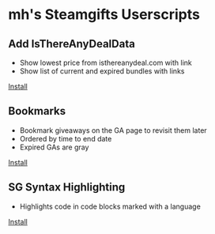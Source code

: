 # mh's Steamgifts Userscripts

## Add IsThereAnyDealData
* Show lowest price from isthereanydeal.com  with link
* Show list of current and expired bundles with links

[Install](https://raw.githubusercontent.com/maherm/steamgifts_scripts/master/sg_add_isthereanydeal_data.user.js)


## Bookmarks
* Bookmark giveaways on the GA page to revisit them later
* Ordered by time to end date
* Expired GAs are gray

[Install](https://github.com/maherm/steamgifts_scripts/raw/master/sg_bookmarks.user.js)


## SG Syntax Highlighting
* Highlights code in code blocks marked with a language

[Install](https://github.com/maherm/steamgifts_scripts/raw/master/sg_syntax_highlighting.user.js)

